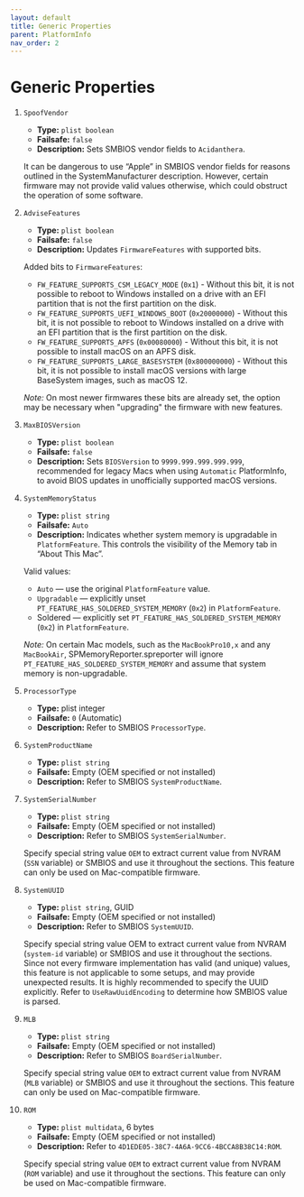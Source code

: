 ```yaml
---
layout: default
title: Generic Properties
parent: PlatformInfo
nav_order: 2
---
```


# Generic Properties

1. `SpoofVendor`
    - **Type:** `plist boolean`
    - **Failsafe:** `false`
    - **Description:** Sets SMBIOS vendor fields to `Acidanthera`.

    It can be dangerous to use “Apple” in SMBIOS vendor fields for reasons outlined in the SystemManufacturer description. However, certain firmware may not provide valid values otherwise, which could obstruct the operation of some software.

2. `AdviseFeatures`
    - **Type:** `plist boolean`
    - **Failsafe:** `false`
    - **Description:** Updates `FirmwareFeatures` with supported bits.
    
    Added bits to `FirmwareFeatures`:

    - `FW_FEATURE_SUPPORTS_CSM_LEGACY_MODE` (`0x1`) - Without this bit, it is not possible to reboot to Windows
    installed on a drive with an EFI partition that is not the first partition on the disk.
    - `FW_FEATURE_SUPPORTS_UEFI_WINDOWS_BOOT` (`0x20000000`) - Without this bit, it is not possible to reboot to Windows installed on a drive with an EFI partition that is the first partition on the disk.
    - `FW_FEATURE_SUPPORTS_APFS` (`0x00080000`) - Without this bit, it is not possible to install macOS on an APFS disk.
    - `FW_FEATURE_SUPPORTS_LARGE_BASESYSTEM` (`0x800000000`) - Without this bit, it is not possible to install macOS versions with large BaseSystem images, such as macOS 12.
    
    _Note:_ On most newer firmwares these bits are already set, the option may be necessary when "upgrading" the firmware with new features.

3. `MaxBIOSVersion`
    - **Type:** `plist boolean`
    - **Failsafe:** `false`
    - **Description:** Sets `BIOSVersion` to `9999.999.999.999.999`, recommended for legacy Macs when using `Automatic` PlatformInfo, to avoid BIOS updates in unofficially supported macOS versions.

4. `SystemMemoryStatus`
    - **Type:** `plist string`
    - **Failsafe:** `Auto`
    - **Description:** Indicates whether system memory is upgradable in `PlatformFeature`. This controls the visibility of the Memory tab in “About This Mac”.

    Valid values:
    - `Auto` — use the original `PlatformFeature` value.
    - `Upgradable` — explicitly unset `PT_FEATURE_HAS_SOLDERED_SYSTEM_MEMORY` (`0x2`) in `PlatformFeature`.
    - Soldered — explicitly set `PT_FEATURE_HAS_SOLDERED_SYSTEM_MEMORY` (`0x2`) in `PlatformFeature`.
    
    _Note:_ On certain Mac models, such as the `MacBookPro10,x` and any `MacBookAir`, SPMemoryReporter.spreporter will ignore `PT_FEATURE_HAS_SOLDERED_SYSTEM_MEMORY` and assume that system memory is non-upgradable.

5. `ProcessorType`
    - **Type:** plist integer
    - **Failsafe:** `0` (Automatic)
    - **Description:** Refer to SMBIOS `ProcessorType`.

6. `SystemProductName`
    - **Type:** `plist string`
    - **Failsafe:** Empty (OEM specified or not installed)
    - **Description:** Refer to SMBIOS `SystemProductName`.

7. `SystemSerialNumber`
    - **Type:** `plist string`
    - **Failsafe:** Empty (OEM specified or not installed)
    - **Description:** Refer to SMBIOS `SystemSerialNumber`.

    Specify special string value `OEM` to extract current value from NVRAM (`SSN` variable) or SMBIOS and use it throughout the sections. This feature can only be used on Mac-compatible firmware.

8. `SystemUUID`
    - **Type:** `plist string`, GUID
    - **Failsafe:** Empty (OEM specified or not installed)
    - **Description:** Refer to SMBIOS `SystemUUID`.

    Specify special string value OEM to extract current value from NVRAM (`system-id` variable) or SMBIOS and use it throughout the sections. Since not every firmware implementation has valid (and unique) values, this feature is not applicable to some setups, and may provide unexpected results. It is highly recommended to specify the UUID explicitly. Refer to `UseRawUuidEncoding` to determine how SMBIOS value is parsed.

9. `MLB`
    - **Type:** `plist string`
    - **Failsafe:** Empty (OEM specified or not installed)
    - **Description:** Refer to SMBIOS `BoardSerialNumber`.

    Specify special string value `OEM` to extract current value from NVRAM (`MLB` variable) or SMBIOS and use it throughout the sections. This feature can only be used on Mac-compatible firmware.

10. `ROM`
    - **Type:** `plist multidata`, 6 bytes
    - **Failsafe:** Empty (OEM specified or not installed)
    - **Description:** Refer to `4D1EDE05-38C7-4A6A-9CC6-4BCCA8B38C14:ROM`.
    
    Specify special string value `OEM` to extract current value from NVRAM (`ROM` variable) and use it throughout the sections. This feature can only be used on Mac-compatible firmware.